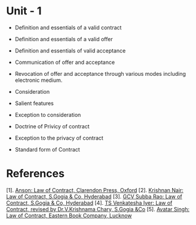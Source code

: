 # Unit - 1

- Definition and essentials of a valid contract
- Definition and essentials of a valid offer
- Definition and essentials of valid acceptance
- Communication of offer and acceptance

- Revocation of offer and acceptance through various modes including electronic medium.
- Consideration 
- Salient features
- Exception to consideration
- Doctrine of Privicy of contract
- Exception to the privacy of contract
- Standard form of Contract









# References
[1]. [Anson: Law of Contract, Clarendon Press, Oxford](#)
[2]. [Krishnan Nair: Law of Contract, S.Gogia & Co, Hyderabad](#)
[3]. [GCV Subba Rao: Law of Contract, S.Gogia & Co, Hyderabad](#)
[4]. [TS Venkatesha Iyer: Law of Contract, revised by Dr.V.Krishnama Chary, S.Gogia &Co](#)
[5]. [Avatar Singh: Law of Contract, Eastern Book Company, Lucknow](#)


